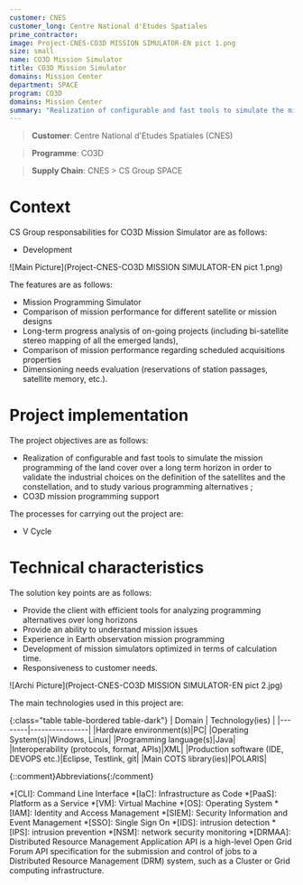 ```yaml
---
customer: CNES
customer_long: Centre National d'Etudes Spatiales
prime_contractor: 
image: Project-CNES-CO3D MISSION SIMULATOR-EN pict 1.png
size: small
name: CO3D Mission Simulator
title: CO3D Mission Simulator
domains: Mission Center
department: SPACE
program: CO3D
domains: Mission Center
summary: "Realization of configurable and fast tools to simulate the mission programming of the land cover over a long term horizon in order to validate the industrial choices on the definition of the satellites and the constellation, and to study various programming alternatives ; CO3D mission programming support"
---
```


> __Customer__\: Centre National d'Etudes Spatiales (CNES)

> __Programme__\: CO3D

> __Supply Chain__\: CNES >  CS Group SPACE


# Context


CS Group responsabilities for CO3D Mission Simulator are as follows:
* Development

![Main Picture](Project-CNES-CO3D MISSION SIMULATOR-EN pict 1.png)

The features are as follows:
* Mission Programming Simulator
* Comparison of mission performance for different satellite or mission designs
* Long-term progress analysis of on-going projects (including bi-satellite stereo mapping of all the emerged lands),
* Comparison of mission performance regarding scheduled acquisitions properties
* Dimensioning needs evaluation (reservations of station passages, satellite memory, etc.).

# Project implementation

The project objectives are as follows:
* Realization of configurable and fast tools to simulate the mission programming of the land cover over a long term horizon in order to validate the industrial choices on the definition of the satellites and the constellation, and to study various programming alternatives ; 
* CO3D mission programming support

The processes for carrying out the project are:
* V Cycle

# Technical characteristics

The solution key points are as follows:
* Provide the client with efficient tools for analyzing programming alternatives over long horizons
* Provide an ability to understand mission issues
* Experience in Earth observation mission programming
* Development of mission simulators optimized in terms of calculation time.
* Responsiveness to customer needs.

![Archi Picture](Project-CNES-CO3D MISSION SIMULATOR-EN pict 2.jpg)

The main technologies used in this project are:

{:class="table table-bordered table-dark"}
| Domain | Technology(ies) |
|--------|----------------|
|Hardware environment(s)|PC|
|Operating System(s)|Windows, Linux|
|Programming language(s)|Java|
|Interoperability (protocols, format, APIs)|XML|
|Production software (IDE, DEVOPS etc.)|Eclipse, Testlink, git|
|Main COTS library(ies)|POLARIS|



{::comment}Abbreviations{:/comment}

*[CLI]: Command Line Interface
*[IaC]: Infrastructure as Code
*[PaaS]: Platform as a Service
*[VM]: Virtual Machine
*[OS]: Operating System
*[IAM]: Identity and Access Management
*[SIEM]: Security Information and Event Management
*[SSO]: Single Sign On
*[IDS]: intrusion detection
*[IPS]: intrusion prevention
*[NSM]: network security monitoring
*[DRMAA]: Distributed Resource Management Application API is a high-level Open Grid Forum API specification for the submission and control of jobs to a Distributed Resource Management (DRM) system, such as a Cluster or Grid computing infrastructure.
